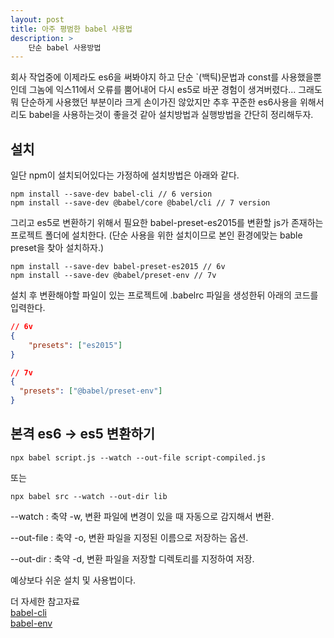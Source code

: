 ```yaml
---
layout: post
title: 아주 평범한 babel 사용법
description: >
    단순 babel 사용방법
---
```


 회사 작업중에 이제라도 es6을 써봐야지 하고 단순 `(백틱)문법과 const를 사용했을뿐인데 그놈에 익스11에서 오류를 뿜어내어 다시 es5로 바꾼 경험이 생겨버렸다... 그래도 뭐 단순하게 사용했던 부분이라 크게 손이가진 않았지만 추후 꾸준한 es6사용을 위해서리도 babel을 사용하는것이 좋을것 같아 설치방법과 실행방법을 간단히 정리해두자.

## 설치
일단 npm이 설치되어있다는 가정하에 설치방법은 아래와 같다.
~~~
npm install --save-dev babel-cli // 6 version
npm install --save-dev @babel/core @babel/cli // 7 version
~~~ 
    

그리고 es5로 변환하기 위해서 필요한 babel-preset-es2015를 변환할 js가 존재하는 프로젝트 폴더에 설치한다.
(단순 사용을 위한 설치이므로 본인 환경에맞는 bable preset을 찾아 설치하자.)
~~~
npm install --save-dev babel-preset-es2015 // 6v
npm install --save-dev @babel/preset-env // 7v
~~~


설치 후 변환해야할 파일이 있는 프로젝트에 .babelrc 파일을 생성한뒤 아래의 코드를 입력한다.
~~~ json
// 6v
{
    "presets": ["es2015"]
}

// 7v
{
  "presets": ["@babel/preset-env"]
}
~~~



## 본격 es6 -> es5 변환하기
~~~ 
npx babel script.js --watch --out-file script-compiled.js
~~~
또는 
~~~
npx babel src --watch --out-dir lib
~~~

--watch : 축약 -w, 변환 파일에 변경이 있을 때 자동으로 감지해서 변환.


--out-file : 축약 -o, 변환 파일을 지정된 이름으로 저장하는 옵션.

--out-dir : 축약 -d, 변환 파일을 저장할 디렉토리를 지정하여 저장.



예상보다 쉬운 설치 및 사용법이다.   

더 자세한 참고자료    
[babel-cli](https://babeljs.io/docs/en/babel-cli)   
[babel-env](https://babeljs.io/docs/en/babel-preset-env)
